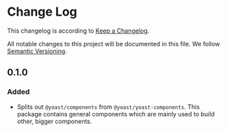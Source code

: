 # Change Log

This changelog is according to [Keep a Changelog](http://keepachangelog.com).

All notable changes to this project will be documented in this file.
We follow [Semantic Versioning](http://semver.org/).

## 0.1.0

### Added

* Splits out `@yoast/components` from `@yoast/yoast-components`. This package contains general components which are mainly used to build other, bigger components.
